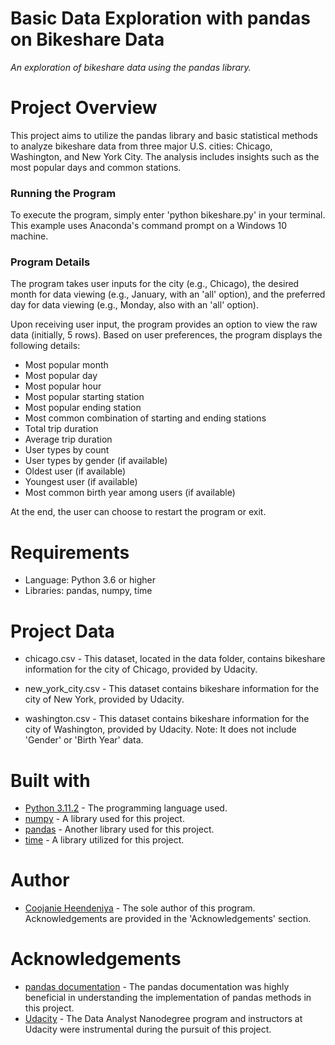 # Basic Data Exploration with pandas on Bikeshare Data
_An exploration of bikeshare data using the pandas library._

# Project Overview

This project aims to utilize the pandas library and basic statistical methods to analyze bikeshare data from three major U.S. cities: Chicago, Washington, and New York City. The analysis includes insights such as the most popular days and common stations.

### Running the Program

To execute the program, simply enter 'python bikeshare.py' in your terminal. This example uses Anaconda's command prompt on a Windows 10 machine.

### Program Details

The program takes user inputs for the city (e.g., Chicago), the desired month for data viewing (e.g., January, with an 'all' option), and the preferred day for data viewing (e.g., Monday, also with an 'all' option).

Upon receiving user input, the program provides an option to view the raw data (initially, 5 rows). Based on user preferences, the program displays the following details:

* Most popular month
* Most popular day
* Most popular hour
* Most popular starting station
* Most popular ending station
* Most common combination of starting and ending stations
* Total trip duration
* Average trip duration
* User types by count
* User types by gender (if available)
* Oldest user (if available)
* Youngest user (if available)
* Most common birth year among users (if available)

At the end, the user can choose to restart the program or exit.

# Requirements

* Language: Python 3.6 or higher
* Libraries: pandas, numpy, time

# Project Data

* chicago.csv - This dataset, located in the data folder, contains bikeshare information for the city of Chicago, provided by Udacity.

* new_york_city.csv - This dataset contains bikeshare information for the city of New York, provided by Udacity.

* washington.csv - This dataset contains bikeshare information for the city of Washington, provided by Udacity. Note: It does not include 'Gender' or 'Birth Year' data.

# Built with

* [Python 3.11.2](https://www.python.org/) - The programming language used.
* [numpy](http://www.numpy.org/) - A library used for this project.
* [pandas](https://pandas.pydata.org/) - Another library used for this project.
* [time](https://docs.python.org/2/library/time.html) - A library utilized for this project.

# Author

 * [Coojanie Heendeniya](https://github.com/CooHeendeniya) - The sole author of this program. Acknowledgements are provided in the 'Acknowledgements' section.
  
# Acknowledgements

* [pandas documentation](http://pandas.pydata.org/pandas-docs/stable/) - The pandas documentation was highly beneficial in understanding the implementation of pandas methods in this project.
* [Udacity](https://udacity.com) - The Data Analyst Nanodegree program and instructors at Udacity were instrumental during the pursuit of this project.